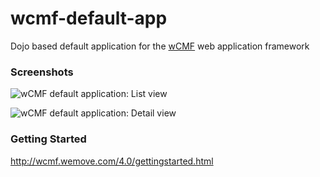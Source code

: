 wcmf-default-app
================

Dojo based default application for the [wCMF](https://github.com/iherwig/wcmf) web application framework

### Screenshots

![wCMF default application: List view](http://wcmf.wemove.com/4.0/wcmf-default-app1ws.jpg)

![wCMF default application: Detail view](http://wcmf.wemove.com/4.0/wcmf-default-app2ws.jpg)

### Getting Started

http://wcmf.wemove.com/4.0/gettingstarted.html
